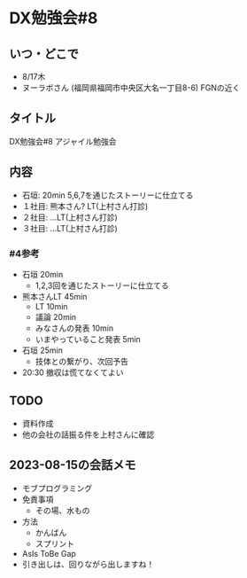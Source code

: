 # DX勉強会#8
## いつ・どこで
- 8/17木
- ヌーラボさん (福岡県福岡市中央区大名一丁目8-6) FGNの近く

## タイトル
DX勉強会#8 アジャイル勉強会

## 内容
- 石垣: 20min 5,6,7を通じたストーリーに仕立てる
- １社目: 熊本さん? LT(上村さん打診)
- ２社目: ...LT(上村さん打診)
- ３社目: ...LT(上村さん打診)

### #4参考
- 石垣 20min
  - 1,2,3回を通じたストーリーに仕立てる
- 熊本さんLT 45min
  - LT 10min
  - 議論 20min
  - みなさんの発表 10min
  - いまやっていること発表 5min
- 石垣 25min
  - 技体との繋がり、次回予告
- 20:30 撤収は慌てなくてよい

## TODO
- 資料作成
- 他の会社の話振る件を上村さんに確認

## 2023-08-15の会話メモ
- モブプログラミング
- 免責事項
  - その場、水もの
- 方法
  - かんばん
  - スプリント
- AsIs ToBe Gap
- 引き出しは、回りながら出しますね！


